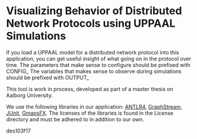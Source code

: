 # Visualizing Behavior of Distributed Network Protocols using UPPAAL Simulations

If you load a UPPAAL model for a distributed network protocol into this application, you can get useful insight of what going on in the protocol over time. 
The parameters that make sense to configure should be prefixed with CONFIG_
The variables that makes sense to observe during simulations should be prefixed with OUTPUT_

This tool is work in process, developed as part of a master thesis on Aalborg University.

We use the following libraries in our application: [ANTLR4](http://www.antlr.org/), [GraphStream](http://graphstream-project.org/), [JUnit](http://junit.org), [GmapsFX](http://rterp.github.io/GMapsFX/). The licenses of the libraries is found in the License directory and must be adhered to in addition to our own.

des103f17